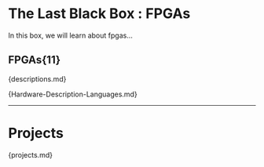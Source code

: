 # The Last Black Box : FPGAs
In this box, we will learn about fpgas...

## FPGAs{11}
{descriptions.md}

{Hardware-Description-Languages.md}

---

# Projects
{projects.md}
